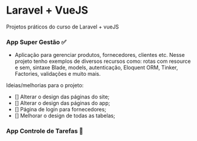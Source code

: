 # Laravel + VueJS
Projetos práticos do curso de Laravel + vueJS

### App Super Gestão :white_check_mark:
- Aplicação para gerenciar produtos, fornecedores, clientes etc. Nesse projeto tenho exemplos de diversos recursos como: rotas com resource e sem, sintaxe Blade, models, autenticação, Eloquent ORM, Tinker, Factories, validações e muito mais.

Ideias/melhorias para o projeto:

- [] Alterar o design das páginas do site;
- [] Alterar o design das páginas do app;
- [] Página de login para fornecedores;
- [] Melhorar o design de todas as tabelas;

### App Controle de Tarefas :construction:
